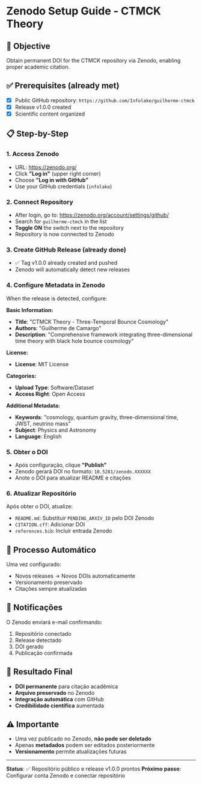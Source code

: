# Zenodo Setup Guide - CTMCK Theory

## 🎯 Objective
Obtain permanent DOI for the CTMCK repository via Zenodo, enabling proper academic citation.

## ✅ Prerequisites (already met)
- [x] Public GitHub repository: `https://github.com/Infolake/guilherme-ctmck`
- [x] Release v1.0.0 created
- [x] Scientific content organized

## 📋 Step-by-Step

### 1. Access Zenodo
- URL: https://zenodo.org/
- Click **"Log in"** (upper right corner)
- Choose **"Log in with GitHub"**
- Use your GitHub credentials (`infolake`)

### 2. Connect Repository
- After login, go to: https://zenodo.org/account/settings/github/
- Search for `guilherme-ctmck` in the list
- **Toggle ON** the switch next to the repository
- Repository is now connected to Zenodo

### 3. Create GitHub Release (already done)
- ✅ Tag v1.0.0 already created and pushed
- Zenodo will automatically detect new releases

### 4. Configure Metadata in Zenodo
When the release is detected, configure:

**Basic Information:**
- **Title**: "CTMCK Theory - Three-Temporal Bounce Cosmology"
- **Authors**: "Guilherme de Camargo"
- **Description**: "Comprehensive framework integrating three-dimensional time theory with black hole bounce cosmology"

**License:**
- **License**: MIT License

**Categories:**
- **Upload Type**: Software/Dataset
- **Access Right**: Open Access

**Additional Metadata:**
- **Keywords**: "cosmology, quantum gravity, three-dimensional time, JWST, neutrino mass"
- **Subject**: Physics and Astronomy
- **Language**: English

### 5. Obter o DOI
- Após configuração, clique **"Publish"**
- Zenodo gerará DOI no formato: `10.5281/zenodo.XXXXXX`
- Anote o DOI para atualizar README e citações

### 6. Atualizar Repositório
Após obter o DOI, atualize:
- `README.md`: Substituir `PENDING_ARXIV_ID` pelo DOI Zenodo
- `CITATION.cff`: Adicionar DOI
- `references.bib`: Incluir entrada Zenodo

## 🔄 Processo Automático
Uma vez configurado:
- Novos releases → Novos DOIs automaticamente
- Versionamento preservado
- Citações sempre atualizadas

## 📧 Notificações
O Zenodo enviará e-mail confirmando:
1. Repositório conectado
2. Release detectado
3. DOI gerado
4. Publicação confirmada

## 🎯 Resultado Final
- **DOI permanente** para citação acadêmica
- **Arquivo preservado** no Zenodo
- **Integração automática** com GitHub
- **Credibilidade científica** aumentada

## ⚠️ Importante
- Uma vez publicado no Zenodo, **não pode ser deletado**
- Apenas **metadados** podem ser editados posteriormente
- **Versionamento** permite atualizações futuras

---

**Status**: ✅ Repositório público e release v1.0.0 prontos
**Próximo passo**: Configurar conta Zenodo e conectar repositório 